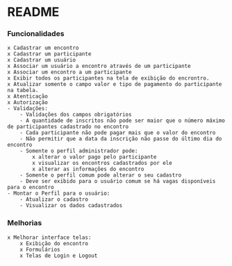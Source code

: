 # README

### Funcionalidades

	x Cadastrar um encontro
	x Cadastrar um participante
	x Cadastrar um usuário
	x Associar um usuário a encontro através de um participante
	x Associar um encontro a um participante
	x Exibir todos os participantes na tela de exibição do encrontro.
	x Atualizar somente o campo valor e tipo de pagamento do participante na tabela.
	x Atenticação
	x Autorização
	- Validações:
		- Validações dos campos obrigatórios
		- A quantidade de inscritos não pode ser maior que o número máximo de participantes cadastrado no encontro
		- Cada participante não pode pagar mais que o valor do encontro
		- Não permitir que a data da inscrição não passe do último dia do encontro
		- Somente o perfil administrador pode:
			x alterar o valor pago pelo participante
			x visualizar os encontros cadastrados por ele
			x alterar as informações do encontro
		- Somente o perfil comum pode alterar o seu cadastro
		- Deve ser exibido para o usuário comum se há vagas disponíveis para o encontro
	- Montar o Perfil para o usuário:
		- Atualizar o cadastro
		- Visualizar os dados cadastrados

### Melhorias

	x Melhorar interface telas:
		x Exibição do encontro
		x Formulários
		x Telas de Login e Logout